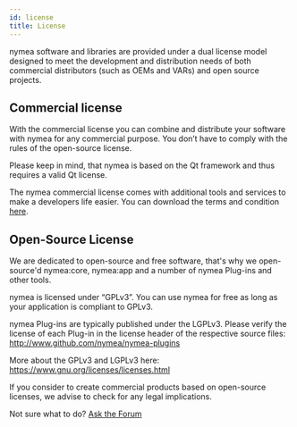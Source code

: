 ```yaml
---
id: license
title: License
---
```


nymea software and libraries are provided under a dual license model designed to meet the development and distribution needs of both commercial distributors (such as OEMs and VARs) and open source projects.

## Commercial license


With the commercial license you can combine and distribute your software with nymea for any commercial purpose. You don’t have to comply with the rules of the open-source license.

Please keep in mind, that nymea is based on the Qt framework and thus requires a valid Qt license.

The nymea commercial license comes with additional tools and services to make a developers
life easier. You can download the terms and condition [here](https://nymea.io/license).
 

## Open-Source License

We are dedicated to open-source and free software, that's why we open-source'd nymea:core, nymea:app and a number of nymea Plug-ins and other tools.

nymea is licensed under “GPLv3”. You can use nymea for free as long as your application is compliant to GPLv3.

nymea Plug-ins are typically published under the LGPLv3. Please verify the license of each Plug-in in the license header of the respective source files: http://www.github.com/nymea/nymea-plugins

More about the GPLv3 and LGPLv3 here: https://www.gnu.org/licenses/licenses.html

If you consider to create commercial products based on open-source licenses, we advise to check for any legal implications.



Not sure what to do?
[Ask the Forum](https://forum.nymea.io)
